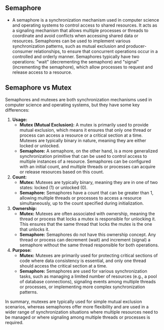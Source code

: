 ## Semaphore
- A semaphore is a synchronization mechanism used in computer science and operating systems to control access to shared resources. It acts as a signaling mechanism that allows multiple processes or threads to coordinate and avoid conflicts when accessing shared data or resources. Semaphores can be used to implement various synchronization patterns, such as mutual exclusion and producer-consumer relationships, to ensure that concurrent operations occur in a controlled and orderly manner. Semaphores typically have two operations: "wait" (decrementing the semaphore) and "signal" (incrementing the semaphore), which allow processes to request and release access to a resource.

## Semaphore vs Mutex
Semaphores and mutexes are both synchronization mechanisms used in computer science and operating systems, but they have some key differences:

1. **Usage:**
    - **Mutex (Mutual Exclusion):** A mutex is primarily used to provide mutual exclusion, which means it ensures that only one thread or process can access a resource or a critical section at a time. Mutexes are typically binary in nature, meaning they are either locked or unlocked.
    - **Semaphore:** A semaphore, on the other hand, is a more generalized synchronization primitive that can be used to control access to multiple instances of a resource. Semaphores can be configured with an initial count, and multiple threads or processes can acquire or release resources based on this count.
2. **Count:**
    - **Mutex:** Mutexes are typically binary, meaning they are in one of two states: locked (1) or unlocked (0).
    - **Semaphore:** Semaphores have a count that can be greater than 1, allowing multiple threads or processes to access a resource simultaneously, up to the count specified during initialization.
3. **Ownership:**
    - **Mutex:** Mutexes are often associated with ownership, meaning the thread or process that locks a mutex is responsible for unlocking it. This ensures that the same thread that locks the mutex is the one that unlocks it.
    - **Semaphore:** Semaphores do not have this ownership concept. Any thread or process can decrement (wait) and increment (signal) a semaphore without the same thread responsible for both operations.
4. **Purpose:**
    - **Mutex:** Mutexes are primarily used for protecting critical sections of code where data consistency is essential, and only one thread should access the critical section at a time.
    - **Semaphore:** Semaphores are used for various synchronization tasks, such as managing a limited number of resources (e.g., a pool of database connections), signaling events among multiple threads or processes, or implementing more complex synchronization patterns.

In summary, mutexes are typically used for simple mutual exclusion scenarios, whereas semaphores offer more flexibility and are used in a wider range of synchronization situations where multiple resources need to be managed or where signaling among multiple threads or processes is required.